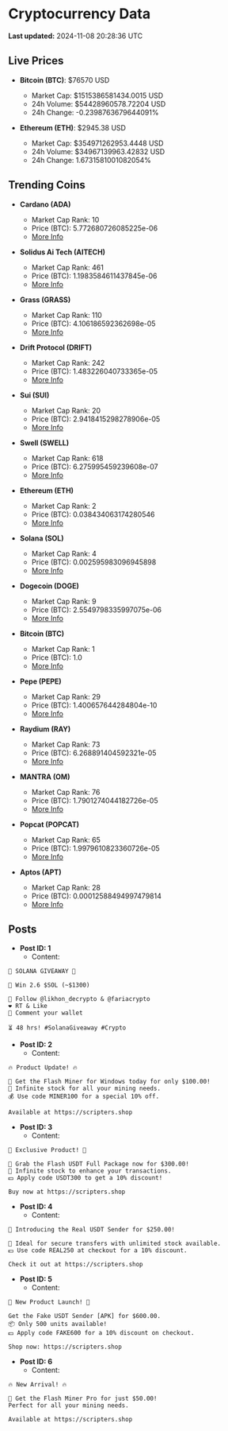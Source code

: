 # Cryptocurrency Data

**Last updated:** 2024-11-08 20:28:36 UTC

## Live Prices
- **Bitcoin (BTC)**: $76570 USD
  - Market Cap: $1515386581434.0015 USD
  - 24h Volume: $54428960578.72204 USD
  - 24h Change: -0.2398763679644091%

- **Ethereum (ETH)**: $2945.38 USD
  - Market Cap: $354971262953.4448 USD
  - 24h Volume: $34967139963.42832 USD
  - 24h Change: 1.6731581001082054%

## Trending Coins
- **Cardano (ADA)**
  - Market Cap Rank: 10
  - Price (BTC): 5.772680726085225e-06
  - [More Info](https://www.coingecko.com/en/coins/cardano)

- **Solidus Ai Tech (AITECH)**
  - Market Cap Rank: 461
  - Price (BTC): 1.1983584611437845e-06
  - [More Info](https://www.coingecko.com/en/coins/solidus-ai-tech)

- **Grass (GRASS)**
  - Market Cap Rank: 110
  - Price (BTC): 4.106186592362698e-05
  - [More Info](https://www.coingecko.com/en/coins/grass)

- **Drift Protocol (DRIFT)**
  - Market Cap Rank: 242
  - Price (BTC): 1.483226040733365e-05
  - [More Info](https://www.coingecko.com/en/coins/drift-protocol)

- **Sui (SUI)**
  - Market Cap Rank: 20
  - Price (BTC): 2.9418415298278906e-05
  - [More Info](https://www.coingecko.com/en/coins/sui)

- **Swell (SWELL)**
  - Market Cap Rank: 618
  - Price (BTC): 6.275995459239608e-07
  - [More Info](https://www.coingecko.com/en/coins/swell-network)

- **Ethereum (ETH)**
  - Market Cap Rank: 2
  - Price (BTC): 0.038434063174280546
  - [More Info](https://www.coingecko.com/en/coins/ethereum)

- **Solana (SOL)**
  - Market Cap Rank: 4
  - Price (BTC): 0.002595983096945898
  - [More Info](https://www.coingecko.com/en/coins/solana)

- **Dogecoin (DOGE)**
  - Market Cap Rank: 9
  - Price (BTC): 2.5549798335997075e-06
  - [More Info](https://www.coingecko.com/en/coins/dogecoin)

- **Bitcoin (BTC)**
  - Market Cap Rank: 1
  - Price (BTC): 1.0
  - [More Info](https://www.coingecko.com/en/coins/bitcoin)

- **Pepe (PEPE)**
  - Market Cap Rank: 29
  - Price (BTC): 1.400657644284804e-10
  - [More Info](https://www.coingecko.com/en/coins/pepe)

- **Raydium (RAY)**
  - Market Cap Rank: 73
  - Price (BTC): 6.268891404592321e-05
  - [More Info](https://www.coingecko.com/en/coins/raydium)

- **MANTRA (OM)**
  - Market Cap Rank: 76
  - Price (BTC): 1.7901274044182726e-05
  - [More Info](https://www.coingecko.com/en/coins/mantra)

- **Popcat (POPCAT)**
  - Market Cap Rank: 65
  - Price (BTC): 1.9979610823360726e-05
  - [More Info](https://www.coingecko.com/en/coins/popcat)

- **Aptos (APT)**
  - Market Cap Rank: 28
  - Price (BTC): 0.00012588494997479814
  - [More Info](https://www.coingecko.com/en/coins/aptos)

## Posts
- **Post ID: 1**
  - Content:
```
🚀 SOLANA GIVEAWAY 🚀

🎁 Win 2.6 $SOL (~$1300)

🤝 Follow @likhon_decrypto & @fariacrypto
❤️ RT & Like
💬 Comment your wallet

⏳ 48 hrs! #SolanaGiveaway #Crypto
```

- **Post ID: 2**
  - Content:
```
🔥 Product Update! 🔥

🚀 Get the Flash Miner for Windows today for only $100.00!
🔋 Infinite stock for all your mining needs.
💰 Use code MINER100 for a special 10% off.

Available at https://scripters.shop
```

- **Post ID: 3**
  - Content:
```
🎁 Exclusive Product! 🎁

💸 Grab the Flash USDT Full Package now for $300.00!
🎉 Infinite stock to enhance your transactions.
💵 Apply code USDT300 to get a 10% discount!

Buy now at https://scripters.shop
```

- **Post ID: 4**
  - Content:
```
💎 Introducing the Real USDT Sender for $250.00!

💼 Ideal for secure transfers with unlimited stock available.
💵 Use code REAL250 at checkout for a 10% discount.

Check it out at https://scripters.shop
```

- **Post ID: 5**
  - Content:
```
🚀 New Product Launch! 🚀

Get the Fake USDT Sender [APK] for $600.00.
📦 Only 500 units available!
💵 Apply code FAKE600 for a 10% discount on checkout.

Shop now: https://scripters.shop
```

- **Post ID: 6**
  - Content:
```
🔥 New Arrival! 🔥

💸 Get the Flash Miner Pro for just $50.00!
Perfect for all your mining needs.

Available at https://scripters.shop
```

